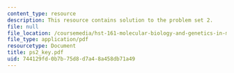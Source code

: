 ```yaml
---
content_type: resource
description: This resource contains solution to the problem set 2.
file: null
file_location: /coursemedia/hst-161-molecular-biology-and-genetics-in-modern-medicine-fall-2007/744129fd0b7b75d8d7a48a458db71a49_ps2_key.pdf
file_type: application/pdf
resourcetype: Document
title: ps2_key.pdf
uid: 744129fd-0b7b-75d8-d7a4-8a458db71a49
---
```

